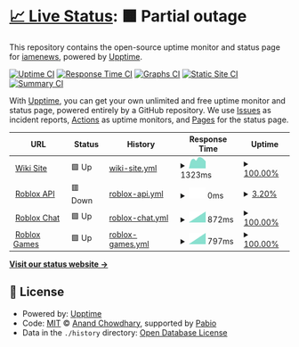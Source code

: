 # [📈 Live Status](https://status.dovedale.wiki): <!--live status--> **🟧 Partial outage**

This repository contains the open-source uptime monitor and status page for [iamenews](info.enews.link), powered by [Upptime](https://github.com/upptime/upptime).

[![Uptime CI](https://github.com/iamenews/wiki-uptime/workflows/Uptime%20CI/badge.svg)](https://github.com/iamenews/wiki-uptime/actions?query=workflow%3A%22Uptime+CI%22)
[![Response Time CI](https://github.com/iamenews/wiki-uptime/workflows/Response%20Time%20CI/badge.svg)](https://github.com/iamenews/wiki-uptime/actions?query=workflow%3A%22Response+Time+CI%22)
[![Graphs CI](https://github.com/iamenews/wiki-uptime/workflows/Graphs%20CI/badge.svg)](https://github.com/iamenews/wiki-uptime/actions?query=workflow%3A%22Graphs+CI%22)
[![Static Site CI](https://github.com/iamenews/wiki-uptime/workflows/Static%20Site%20CI/badge.svg)](https://github.com/iamenews/wiki-uptime/actions?query=workflow%3A%22Static+Site+CI%22)
[![Summary CI](https://github.com/iamenews/wiki-uptime/workflows/Summary%20CI/badge.svg)](https://github.com/iamenews/wiki-uptime/actions?query=workflow%3A%22Summary+CI%22)

With [Upptime](https://upptime.js.org), you can get your own unlimited and free uptime monitor and status page, powered entirely by a GitHub repository. We use [Issues](https://github.com/iamenews/wiki-uptime/issues) as incident reports, [Actions](https://github.com/iamenews/wiki-uptime/actions) as uptime monitors, and [Pages](https://status.dovedale.wiki) for the status page.

<!--start: status pages-->
<!-- This summary is generated by Upptime (https://github.com/upptime/upptime) -->
<!-- Do not edit this manually, your changes will be overwritten -->
<!-- prettier-ignore -->
| URL | Status | History | Response Time | Uptime |
| --- | ------ | ------- | ------------- | ------ |
| <img alt="" src="https://icons.duckduckgo.com/ip3/dovedale.wiki.ico" height="13"> [Wiki Site](https://dovedale.wiki) | 🟩 Up | [wiki-site.yml](https://github.com/iamenews/wiki-uptime/commits/HEAD/history/wiki-site.yml) | <details><summary><img alt="Response time graph" src="./graphs/wiki-site/response-time-week.png" height="20"> 1323ms</summary><br><a href="https://status.dovedale.wiki/history/wiki-site"><img alt="Response time 1323" src="https://img.shields.io/endpoint?url=https%3A%2F%2Fraw.githubusercontent.com%2Fiamenews%2Fwiki-uptime%2FHEAD%2Fapi%2Fwiki-site%2Fresponse-time.json"></a><br><a href="https://status.dovedale.wiki/history/wiki-site"><img alt="24-hour response time 1323" src="https://img.shields.io/endpoint?url=https%3A%2F%2Fraw.githubusercontent.com%2Fiamenews%2Fwiki-uptime%2FHEAD%2Fapi%2Fwiki-site%2Fresponse-time-day.json"></a><br><a href="https://status.dovedale.wiki/history/wiki-site"><img alt="7-day response time 1323" src="https://img.shields.io/endpoint?url=https%3A%2F%2Fraw.githubusercontent.com%2Fiamenews%2Fwiki-uptime%2FHEAD%2Fapi%2Fwiki-site%2Fresponse-time-week.json"></a><br><a href="https://status.dovedale.wiki/history/wiki-site"><img alt="30-day response time 1323" src="https://img.shields.io/endpoint?url=https%3A%2F%2Fraw.githubusercontent.com%2Fiamenews%2Fwiki-uptime%2FHEAD%2Fapi%2Fwiki-site%2Fresponse-time-month.json"></a><br><a href="https://status.dovedale.wiki/history/wiki-site"><img alt="1-year response time 1323" src="https://img.shields.io/endpoint?url=https%3A%2F%2Fraw.githubusercontent.com%2Fiamenews%2Fwiki-uptime%2FHEAD%2Fapi%2Fwiki-site%2Fresponse-time-year.json"></a></details> | <details><summary><a href="https://status.dovedale.wiki/history/wiki-site">100.00%</a></summary><a href="https://status.dovedale.wiki/history/wiki-site"><img alt="All-time uptime 100.00%" src="https://img.shields.io/endpoint?url=https%3A%2F%2Fraw.githubusercontent.com%2Fiamenews%2Fwiki-uptime%2FHEAD%2Fapi%2Fwiki-site%2Fuptime.json"></a><br><a href="https://status.dovedale.wiki/history/wiki-site"><img alt="24-hour uptime 100.00%" src="https://img.shields.io/endpoint?url=https%3A%2F%2Fraw.githubusercontent.com%2Fiamenews%2Fwiki-uptime%2FHEAD%2Fapi%2Fwiki-site%2Fuptime-day.json"></a><br><a href="https://status.dovedale.wiki/history/wiki-site"><img alt="7-day uptime 100.00%" src="https://img.shields.io/endpoint?url=https%3A%2F%2Fraw.githubusercontent.com%2Fiamenews%2Fwiki-uptime%2FHEAD%2Fapi%2Fwiki-site%2Fuptime-week.json"></a><br><a href="https://status.dovedale.wiki/history/wiki-site"><img alt="30-day uptime 100.00%" src="https://img.shields.io/endpoint?url=https%3A%2F%2Fraw.githubusercontent.com%2Fiamenews%2Fwiki-uptime%2FHEAD%2Fapi%2Fwiki-site%2Fuptime-month.json"></a><br><a href="https://status.dovedale.wiki/history/wiki-site"><img alt="1-year uptime 100.00%" src="https://img.shields.io/endpoint?url=https%3A%2F%2Fraw.githubusercontent.com%2Fiamenews%2Fwiki-uptime%2FHEAD%2Fapi%2Fwiki-site%2Fuptime-year.json"></a></details>
| <img alt="" src="https://icons.duckduckgo.com/ip3/null.ico" height="13"> [Roblox API](api.roblox.com) | 🟥 Down | [roblox-api.yml](https://github.com/iamenews/wiki-uptime/commits/HEAD/history/roblox-api.yml) | <details><summary><img alt="Response time graph" src="./graphs/roblox-api/response-time-week.png" height="20"> 0ms</summary><br><a href="https://status.dovedale.wiki/history/roblox-api"><img alt="Response time 0" src="https://img.shields.io/endpoint?url=https%3A%2F%2Fraw.githubusercontent.com%2Fiamenews%2Fwiki-uptime%2FHEAD%2Fapi%2Froblox-api%2Fresponse-time.json"></a><br><a href="https://status.dovedale.wiki/history/roblox-api"><img alt="24-hour response time 0" src="https://img.shields.io/endpoint?url=https%3A%2F%2Fraw.githubusercontent.com%2Fiamenews%2Fwiki-uptime%2FHEAD%2Fapi%2Froblox-api%2Fresponse-time-day.json"></a><br><a href="https://status.dovedale.wiki/history/roblox-api"><img alt="7-day response time 0" src="https://img.shields.io/endpoint?url=https%3A%2F%2Fraw.githubusercontent.com%2Fiamenews%2Fwiki-uptime%2FHEAD%2Fapi%2Froblox-api%2Fresponse-time-week.json"></a><br><a href="https://status.dovedale.wiki/history/roblox-api"><img alt="30-day response time 0" src="https://img.shields.io/endpoint?url=https%3A%2F%2Fraw.githubusercontent.com%2Fiamenews%2Fwiki-uptime%2FHEAD%2Fapi%2Froblox-api%2Fresponse-time-month.json"></a><br><a href="https://status.dovedale.wiki/history/roblox-api"><img alt="1-year response time 0" src="https://img.shields.io/endpoint?url=https%3A%2F%2Fraw.githubusercontent.com%2Fiamenews%2Fwiki-uptime%2FHEAD%2Fapi%2Froblox-api%2Fresponse-time-year.json"></a></details> | <details><summary><a href="https://status.dovedale.wiki/history/roblox-api">3.20%</a></summary><a href="https://status.dovedale.wiki/history/roblox-api"><img alt="All-time uptime 3.20%" src="https://img.shields.io/endpoint?url=https%3A%2F%2Fraw.githubusercontent.com%2Fiamenews%2Fwiki-uptime%2FHEAD%2Fapi%2Froblox-api%2Fuptime.json"></a><br><a href="https://status.dovedale.wiki/history/roblox-api"><img alt="24-hour uptime 3.20%" src="https://img.shields.io/endpoint?url=https%3A%2F%2Fraw.githubusercontent.com%2Fiamenews%2Fwiki-uptime%2FHEAD%2Fapi%2Froblox-api%2Fuptime-day.json"></a><br><a href="https://status.dovedale.wiki/history/roblox-api"><img alt="7-day uptime 3.20%" src="https://img.shields.io/endpoint?url=https%3A%2F%2Fraw.githubusercontent.com%2Fiamenews%2Fwiki-uptime%2FHEAD%2Fapi%2Froblox-api%2Fuptime-week.json"></a><br><a href="https://status.dovedale.wiki/history/roblox-api"><img alt="30-day uptime 3.20%" src="https://img.shields.io/endpoint?url=https%3A%2F%2Fraw.githubusercontent.com%2Fiamenews%2Fwiki-uptime%2FHEAD%2Fapi%2Froblox-api%2Fuptime-month.json"></a><br><a href="https://status.dovedale.wiki/history/roblox-api"><img alt="1-year uptime 3.20%" src="https://img.shields.io/endpoint?url=https%3A%2F%2Fraw.githubusercontent.com%2Fiamenews%2Fwiki-uptime%2FHEAD%2Fapi%2Froblox-api%2Fuptime-year.json"></a></details>
| <img alt="" src="https://icons.duckduckgo.com/ip3/null.ico" height="13"> [Roblox Chat](chat.roblox.com) | 🟩 Up | [roblox-chat.yml](https://github.com/iamenews/wiki-uptime/commits/HEAD/history/roblox-chat.yml) | <details><summary><img alt="Response time graph" src="./graphs/roblox-chat/response-time-week.png" height="20"> 872ms</summary><br><a href="https://status.dovedale.wiki/history/roblox-chat"><img alt="Response time 872" src="https://img.shields.io/endpoint?url=https%3A%2F%2Fraw.githubusercontent.com%2Fiamenews%2Fwiki-uptime%2FHEAD%2Fapi%2Froblox-chat%2Fresponse-time.json"></a><br><a href="https://status.dovedale.wiki/history/roblox-chat"><img alt="24-hour response time 872" src="https://img.shields.io/endpoint?url=https%3A%2F%2Fraw.githubusercontent.com%2Fiamenews%2Fwiki-uptime%2FHEAD%2Fapi%2Froblox-chat%2Fresponse-time-day.json"></a><br><a href="https://status.dovedale.wiki/history/roblox-chat"><img alt="7-day response time 872" src="https://img.shields.io/endpoint?url=https%3A%2F%2Fraw.githubusercontent.com%2Fiamenews%2Fwiki-uptime%2FHEAD%2Fapi%2Froblox-chat%2Fresponse-time-week.json"></a><br><a href="https://status.dovedale.wiki/history/roblox-chat"><img alt="30-day response time 872" src="https://img.shields.io/endpoint?url=https%3A%2F%2Fraw.githubusercontent.com%2Fiamenews%2Fwiki-uptime%2FHEAD%2Fapi%2Froblox-chat%2Fresponse-time-month.json"></a><br><a href="https://status.dovedale.wiki/history/roblox-chat"><img alt="1-year response time 872" src="https://img.shields.io/endpoint?url=https%3A%2F%2Fraw.githubusercontent.com%2Fiamenews%2Fwiki-uptime%2FHEAD%2Fapi%2Froblox-chat%2Fresponse-time-year.json"></a></details> | <details><summary><a href="https://status.dovedale.wiki/history/roblox-chat">100.00%</a></summary><a href="https://status.dovedale.wiki/history/roblox-chat"><img alt="All-time uptime 100.00%" src="https://img.shields.io/endpoint?url=https%3A%2F%2Fraw.githubusercontent.com%2Fiamenews%2Fwiki-uptime%2FHEAD%2Fapi%2Froblox-chat%2Fuptime.json"></a><br><a href="https://status.dovedale.wiki/history/roblox-chat"><img alt="24-hour uptime 100.00%" src="https://img.shields.io/endpoint?url=https%3A%2F%2Fraw.githubusercontent.com%2Fiamenews%2Fwiki-uptime%2FHEAD%2Fapi%2Froblox-chat%2Fuptime-day.json"></a><br><a href="https://status.dovedale.wiki/history/roblox-chat"><img alt="7-day uptime 100.00%" src="https://img.shields.io/endpoint?url=https%3A%2F%2Fraw.githubusercontent.com%2Fiamenews%2Fwiki-uptime%2FHEAD%2Fapi%2Froblox-chat%2Fuptime-week.json"></a><br><a href="https://status.dovedale.wiki/history/roblox-chat"><img alt="30-day uptime 100.00%" src="https://img.shields.io/endpoint?url=https%3A%2F%2Fraw.githubusercontent.com%2Fiamenews%2Fwiki-uptime%2FHEAD%2Fapi%2Froblox-chat%2Fuptime-month.json"></a><br><a href="https://status.dovedale.wiki/history/roblox-chat"><img alt="1-year uptime 100.00%" src="https://img.shields.io/endpoint?url=https%3A%2F%2Fraw.githubusercontent.com%2Fiamenews%2Fwiki-uptime%2FHEAD%2Fapi%2Froblox-chat%2Fuptime-year.json"></a></details>
| <img alt="" src="https://icons.duckduckgo.com/ip3/null.ico" height="13"> [Roblox Games](games.roblox.com) | 🟩 Up | [roblox-games.yml](https://github.com/iamenews/wiki-uptime/commits/HEAD/history/roblox-games.yml) | <details><summary><img alt="Response time graph" src="./graphs/roblox-games/response-time-week.png" height="20"> 797ms</summary><br><a href="https://status.dovedale.wiki/history/roblox-games"><img alt="Response time 797" src="https://img.shields.io/endpoint?url=https%3A%2F%2Fraw.githubusercontent.com%2Fiamenews%2Fwiki-uptime%2FHEAD%2Fapi%2Froblox-games%2Fresponse-time.json"></a><br><a href="https://status.dovedale.wiki/history/roblox-games"><img alt="24-hour response time 797" src="https://img.shields.io/endpoint?url=https%3A%2F%2Fraw.githubusercontent.com%2Fiamenews%2Fwiki-uptime%2FHEAD%2Fapi%2Froblox-games%2Fresponse-time-day.json"></a><br><a href="https://status.dovedale.wiki/history/roblox-games"><img alt="7-day response time 797" src="https://img.shields.io/endpoint?url=https%3A%2F%2Fraw.githubusercontent.com%2Fiamenews%2Fwiki-uptime%2FHEAD%2Fapi%2Froblox-games%2Fresponse-time-week.json"></a><br><a href="https://status.dovedale.wiki/history/roblox-games"><img alt="30-day response time 797" src="https://img.shields.io/endpoint?url=https%3A%2F%2Fraw.githubusercontent.com%2Fiamenews%2Fwiki-uptime%2FHEAD%2Fapi%2Froblox-games%2Fresponse-time-month.json"></a><br><a href="https://status.dovedale.wiki/history/roblox-games"><img alt="1-year response time 797" src="https://img.shields.io/endpoint?url=https%3A%2F%2Fraw.githubusercontent.com%2Fiamenews%2Fwiki-uptime%2FHEAD%2Fapi%2Froblox-games%2Fresponse-time-year.json"></a></details> | <details><summary><a href="https://status.dovedale.wiki/history/roblox-games">100.00%</a></summary><a href="https://status.dovedale.wiki/history/roblox-games"><img alt="All-time uptime 100.00%" src="https://img.shields.io/endpoint?url=https%3A%2F%2Fraw.githubusercontent.com%2Fiamenews%2Fwiki-uptime%2FHEAD%2Fapi%2Froblox-games%2Fuptime.json"></a><br><a href="https://status.dovedale.wiki/history/roblox-games"><img alt="24-hour uptime 100.00%" src="https://img.shields.io/endpoint?url=https%3A%2F%2Fraw.githubusercontent.com%2Fiamenews%2Fwiki-uptime%2FHEAD%2Fapi%2Froblox-games%2Fuptime-day.json"></a><br><a href="https://status.dovedale.wiki/history/roblox-games"><img alt="7-day uptime 100.00%" src="https://img.shields.io/endpoint?url=https%3A%2F%2Fraw.githubusercontent.com%2Fiamenews%2Fwiki-uptime%2FHEAD%2Fapi%2Froblox-games%2Fuptime-week.json"></a><br><a href="https://status.dovedale.wiki/history/roblox-games"><img alt="30-day uptime 100.00%" src="https://img.shields.io/endpoint?url=https%3A%2F%2Fraw.githubusercontent.com%2Fiamenews%2Fwiki-uptime%2FHEAD%2Fapi%2Froblox-games%2Fuptime-month.json"></a><br><a href="https://status.dovedale.wiki/history/roblox-games"><img alt="1-year uptime 100.00%" src="https://img.shields.io/endpoint?url=https%3A%2F%2Fraw.githubusercontent.com%2Fiamenews%2Fwiki-uptime%2FHEAD%2Fapi%2Froblox-games%2Fuptime-year.json"></a></details>

<!--end: status pages-->

[**Visit our status website →**](https://status.dovedale.wiki)

## 📄 License

- Powered by: [Upptime](https://github.com/upptime/upptime)
- Code: [MIT](./LICENSE) © [Anand Chowdhary](https://anandchowdhary.com), supported by [Pabio](https://pabio.com)
- Data in the `./history` directory: [Open Database License](https://opendatacommons.org/licenses/odbl/1-0/)
